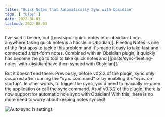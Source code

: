 ```yaml
---
title: "Quick Notes that Automatically Sync with Obsidian"
tags: [ "blog" ]
date: 2022-08-03
lastmod: 2022-08-03
---
```

I've said it before, but [[posts/put-quick-notes-into-obsidian-from-anywhere|taking quick notes is a hassle in Obsidian]]. Fleeting Notes is one of the first apps to tackle this problem and it's made it easy to take fast and connected short-form notes. Combined with an Obsidian plugin, it quickly has become the go to tool to take quick notes and [[posts/sync-fleeting-notes-with-obsidian|have them synced with Obsidian]].

But it doesn't end there. Previously, before v0.3.2 of the plugin, sync only occurred after running the "sync command" or by enabling the "sync on startup". In other words, to trigger the sync, you'd need to manually re-open the application or call the sync command. As of v0.3.2 of the plugin, there is now support for automatic note sync with Obsidian! With this, there is no more need to worry about keeping notes synced!

![Auto sync in settings](auto-sync-fleeting-notes.png)
